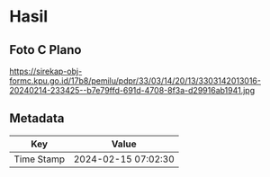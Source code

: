 # Hasil

## Foto C Plano

https://sirekap-obj-formc.kpu.go.id/17b8/pemilu/pdpr/33/03/14/20/13/3303142013016-20240214-233425--b7e79ffd-691d-4708-8f3a-d29916ab1941.jpg


## Metadata

| Key        | Value               |
| ---------- | ------------------- |
| Time Stamp | 2024-02-15 07:02:30 |



